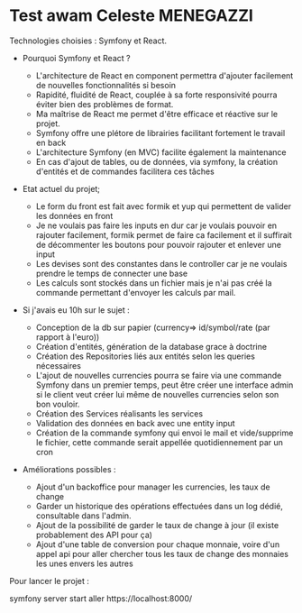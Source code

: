 # Test awam Celeste MENEGAZZI

Technologies choisies : Symfony et React.

- Pourquoi Symfony et React ? 
	- L'architecture de React en component permettra d'ajouter facilement de nouvelles fonctionnalités si besoin
	- Rapidité, fluidité de React, couplée à sa forte responsivité pourra éviter bien des problèmes de format.
	- Ma maîtrise de React me permet d'être efficace et réactive sur le projet.
	- Symfony offre une plétore de librairies facilitant fortement le travail en back
	- L'architecture Symfony (en MVC) facilite également la maintenance
	- En cas d'ajout de tables, ou de données, via symfony, la création d'entités et de commandes facilitera ces tâches

- Etat actuel du projet;
	- Le form du front est fait avec formik et yup qui permettent de valider les données en front
	- Je ne voulais pas faire les inputs en dur car je voulais pouvoir en rajouter facilement, formik permet de faire ca facilement et il suffirait de décommenter les boutons pour pouvoir rajouter et enlever une input
	- Les devises sont des constantes dans le controller car je ne voulais prendre le temps de connecter une base
	- Les calculs sont stockés dans un fichier mais je n'ai pas créé la commande permettant d'envoyer les calculs par mail.


- Si j'avais eu 10h sur le sujet : 
	- Conception de la db sur papier (currency=> id/symbol/rate (par rapport à l'euro)) 
	- Création d'entités, génération de la database grace à doctrine
	- Création des Repositories liés aux entités selon les queries nécessaires
	- L'ajout de nouvelles currencies pourra se faire via une commande Symfony dans un premier temps, peut être créer une interface admin si le client
	veut créer lui même de nouvelles currencies selon son bon vouloir.
	- Création des Services réalisants les services
	- Validation des données en back avec une entity input
	- Création de la commande symfony qui envoi le mail et vide/supprime le fichier, cette commande serait appellée quotidiennement par un cron
	

- Améliorations possibles : 
	- Ajout d'un backoffice pour manager les currencies, les taux de change
	- Garder un historique des opérations effectuées dans un log dédié, consultable dans l'admin.
	- Ajout de la possibilité de garder le taux de change à jour (il existe probablement des API pour ça)
	- Ajout d'une table de conversion pour chaque monnaie, voire d'un appel api pour aller chercher tous les taux de change des monnaies les unes envers les autres


Pour lancer le projet :

symfony server start 
aller https://localhost:8000/

